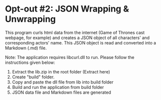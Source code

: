 # Opt-out #2: JSON Wrapping & Unwrapping

This program curls html data from the internet (Game of Thrones cast webpage, for example) and creates a JSON object of all characters' and corresponding actors' name. This JSON object is read and converted into a Markdown (.md) file.

Note: The application requires libcurl.dll to run. Please follow the instructions given below:

1. Extract the lib.zip in the root folder (Extract here)
2. Create "build" folder.
3. Copy and paste the dll file from lib into build folder
4. Build and run the application from build folder
5. JSON data file and Markdown files are generated
